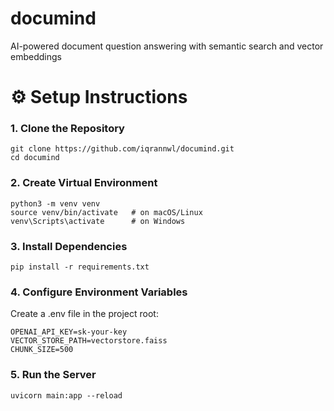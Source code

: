 # documind
AI-powered document question answering with semantic search and vector embeddings


# ⚙️ Setup Instructions

### 1. Clone the Repository

```
git clone https://github.com/iqrannwl/documind.git
cd documind
```

### 2. Create Virtual Environment

```
python3 -m venv venv
source venv/bin/activate   # on macOS/Linux
venv\Scripts\activate      # on Windows
```

### 3. Install Dependencies

```
pip install -r requirements.txt
```

### 4. Configure Environment Variables
Create a .env file in the project root:
```
OPENAI_API_KEY=sk-your-key
VECTOR_STORE_PATH=vectorstore.faiss
CHUNK_SIZE=500
```


### 5. Run the Server

```
uvicorn main:app --reload
```